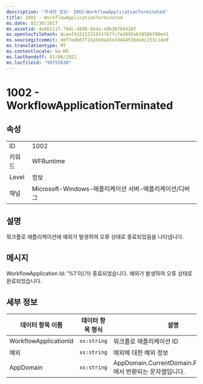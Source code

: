 ```yaml
---
description: '자세한 정보: 1002-WorkflowApplicationTerminated'
title: 1002 - WorkflowApplicationTerminated
ms.date: 03/30/2017
ms.assetid: 4e8b111f-79dc-4898-bb4a-e9b36f69420f
ms.openlocfilehash: 8ceef41515231833767fc7e2095ab3850bf80e41
ms.sourcegitcommit: ddf7edb67715a5b9a45e3dd44536dabc153c1de0
ms.translationtype: MT
ms.contentlocale: ko-KR
ms.lasthandoff: 02/06/2021
ms.locfileid: "99755630"
---
```

# <a name="1002---workflowapplicationterminated"></a>1002 - WorkflowApplicationTerminated

## <a name="properties"></a>속성  
  
|||  
|-|-|  
|ID|1002|  
|키워드|WFRuntime|  
|Level|정보|  
|채널|Microsoft-Windows-애플리케이션 서버-애플리케이션/디버그|  
  
## <a name="description"></a>설명  

 워크플로 애플리케이션에 예외가 발생하여 오류 상태로 종료되었음을 나타냅니다.  
  
## <a name="message"></a>메시지  

 WorkflowApplication Id: '%1'이(가) 종료되었습니다. 예외가 발생하여 오류 상태로 완료되었습니다.  
  
## <a name="details"></a>세부 정보  
  
|데이터 항목 이름|데이터 항목 형식|설명|  
|--------------------|--------------------|-----------------|  
|WorkflowApplicationId|`xs:string`|워크플로 애플리케이션 ID|  
|예외|`xs:string`|예외에 대한 예외 정보|  
|AppDomain|`xs:string`|AppDomain.CurrentDomain.FriendlyName에서 반환되는 문자열입니다.|
